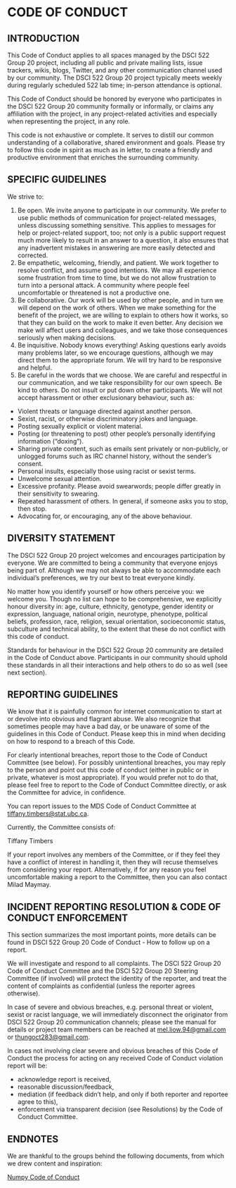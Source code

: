 # CODE OF CONDUCT
## INTRODUCTION
This Code of Conduct applies to all spaces managed by the DSCI 522 Group 20 project, including all public and private mailing lists, issue trackers, wikis, blogs, Twitter, and any other communication channel used by our community. The DSCI 522 Group 20 project typically meets weekly during regularly scheduled 522 lab time; in-person attendance is optional.

This Code of Conduct should be honored by everyone who participates in the DSCI 522 Group 20 community formally or informally, or claims any affiliation with the project, in any project-related activities and especially when representing the project, in any role.

This code is not exhaustive or complete. It serves to distill our common understanding of a collaborative, shared environment and goals. Please try to follow this code in spirit as much as in letter, to create a friendly and productive environment that enriches the surrounding community.

## SPECIFIC GUIDELINES
We strive to:

1. Be open. We invite anyone to participate in our community. We prefer to use public methods of communication for project-related messages, unless discussing something sensitive. This applies to messages for help or project-related support, too; not only is a public support request much more likely to result in an answer to a question, it also ensures that any inadvertent mistakes in answering are more easily detected and corrected.
2. Be empathetic, welcoming, friendly, and patient. We work together to resolve conflict, and assume good intentions. We may all experience some frustration from time to time, but we do not allow frustration to turn into a personal attack. A community where people feel uncomfortable or threatened is not a productive one.
3. Be collaborative. Our work will be used by other people, and in turn we will depend on the work of others. When we make something for the benefit of the project, we are willing to explain to others how it works, so that they can build on the work to make it even better. Any decision we make will affect users and colleagues, and we take those consequences seriously when making decisions.
4. Be inquisitive. Nobody knows everything! Asking questions early avoids many problems later, so we encourage questions, although we may direct them to the appropriate forum. We will try hard to be responsive and helpful.
5. Be careful in the words that we choose. We are careful and respectful in our communication, and we take responsibility for our own speech. Be kind to others. Do not insult or put down other participants. We will not accept harassment or other exclusionary behaviour, such as:
- Violent threats or language directed against another person.
- Sexist, racist, or otherwise discriminatory jokes and language.
- Posting sexually explicit or violent material.
- Posting (or threatening to post) other people’s personally identifying information (“doxing”).
- Sharing private content, such as emails sent privately or non-publicly, or unlogged forums such as IRC channel history, without the sender’s consent.
- Personal insults, especially those using racist or sexist terms.
- Unwelcome sexual attention.
- Excessive profanity. Please avoid swearwords; people differ greatly in their sensitivity to swearing.
- Repeated harassment of others. In general, if someone asks you to stop, then stop.
- Advocating for, or encouraging, any of the above behaviour.
## DIVERSITY STATEMENT
The DSCI 522 Group 20 project welcomes and encourages participation by everyone. We are committed to being a community that everyone enjoys being part of. Although we may not always be able to accommodate each individual’s preferences, we try our best to treat everyone kindly.

No matter how you identify yourself or how others perceive you: we welcome you. Though no list can hope to be comprehensive, we explicitly honour diversity in: age, culture, ethnicity, genotype, gender identity or expression, language, national origin, neurotype, phenotype, political beliefs, profession, race, religion, sexual orientation, socioeconomic status, subculture and technical ability, to the extent that these do not conflict with this code of conduct.

Standards for behaviour in the DSCI 522 Group 20 community are detailed in the Code of Conduct above. Participants in our community should uphold these standards in all their interactions and help others to do so as well (see next section).

## REPORTING GUIDELINES
We know that it is painfully common for internet communication to start at or devolve into obvious and flagrant abuse. We also recognize that sometimes people may have a bad day, or be unaware of some of the guidelines in this Code of Conduct. Please keep this in mind when deciding on how to respond to a breach of this Code.

For clearly intentional breaches, report those to the Code of Conduct Committee (see below). For possibly unintentional breaches, you may reply to the person and point out this code of conduct (either in public or in private, whatever is most appropriate). If you would prefer not to do that, please feel free to report to the Code of Conduct Committee directly, or ask the Committee for advice, in confidence.

You can report issues to the MDS Code of Conduct Committee at tiffany.timbers@stat.ubc.ca.

Currently, the Committee consists of:

Tiffany Timbers

If your report involves any members of the Committee, or if they feel they have a conflict of interest in handling it, then they will recuse themselves from considering your report. Alternatively, if for any reason you feel uncomfortable making a report to the Committee, then you can also contact Milad Maymay.

## INCIDENT REPORTING RESOLUTION & CODE OF CONDUCT ENFORCEMENT
This section summarizes the most important points, more details can be found in DSCI 522 Group 20 Code of Conduct - How to follow up on a report.

We will investigate and respond to all complaints. The DSCI 522 Group 20 Code of Conduct Committee and the DSCI 522 Group 20 Steering Committee (if involved) will protect the identity of the reporter, and treat the content of complaints as confidential (unless the reporter agrees otherwise).

In case of severe and obvious breaches, e.g. personal threat or violent, sexist or racist language, we will immediately disconnect the originator from DSCI 522 Group 20 communication channels; please see the manual for details or project team members can be reached at mel.liow.94@gmail.com or thungoct283@gmail.com.

In cases not involving clear severe and obvious breaches of this Code of Conduct the process for acting on any received Code of Conduct violation report will be:

- acknowledge report is received,
- reasonable discussion/feedback,
- mediation (if feedback didn’t help, and only if both reporter and reportee agree to this),
- enforcement via transparent decision (see Resolutions) by the Code of Conduct Committee.
## ENDNOTES
We are thankful to the groups behind the following documents, from which we drew content and inspiration:

[Numpy Code of Conduct](https://numpy.org/code-of-conduct/)